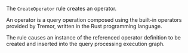 The `CreateOperator` rule creates an operator.

An operator is a query operation composed using the built-in 
operators provided by Tremor, written in the Rust programming language.

The rule causes an instance of the referenced operator definition to be
created and inserted into the query processing execution graph.

